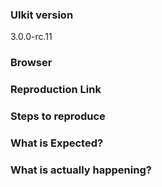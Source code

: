 <!--

Got a question?
===============
The issue list of this repo is exclusively for bug reports and feature requests. For usage questions, please use the following resources:

- Read the docs: https://getuikit.com/docs
- Ask in the Gitter chat room: https://gitter.im/uikit/uikit
- Look for/ask questions on stack overflow: https://stackoverflow.com/questions/ask?tags=getuikit

Also try to search for your issue. It may have already been answered or even fixed in the development branch. However, if you find that an old, closed issue still persists in the latest version, please do open a new issue instead of commenting on the old issue.

-->

<!-- BUG REPORT TEMPLATE -->
### UIkit version
<!-- Check if the issue is reproducible with the latest stable version. -->
3.0.0-rc.11

### Browser

### Reproduction Link
<!-- A minimal Codepen that can reproduce the bug. -->
<!-- You could start with this template: http://codepen.io/anon/pen/XMpryM -->

### Steps to reproduce

### What is Expected?

### What is actually happening?

